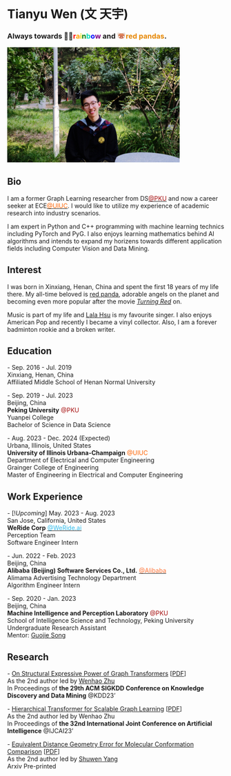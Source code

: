 # Tianyu Wen (文 天宇)

### Always towards 🏳️‍🌈<span style="color:red">r</span><span style="color:orange">a</span><span style="color:#edde09">i</span><span style="color:green">n</span><span style="color:#04d9b9">b</span><span style="color:blue">o</span><span style="color:purple">w</span> and <img src="img/redpanda.png" width=20/><span style="color:#e68702">red pandas</span>.

<img src="img/IMG_2272.jpeg" width=400/>

## Bio
I am a former Graph Learning researcher from DS[<span style="color:#a60f0f">@PKU</span>](https://english.pku.edu.cn/) and now a career seeker at ECE[<span style="color:#ff6200">@UIUC</span>](https://ece.illinois.edu/). I would like to utilize my experience of academic research into industry scenarios.

I am expert in Python and C++ programming with machine learning technics including PyTorch and PyG. I also enjoys learning mathematics behind AI algorithms and intends to expand my horizens towards different application fields including Computer Vision and Data Mining.

## Interest

I was born in Xinxiang, Henan, China and spent the first 18 years of my life there. My all-time beloved is [red panda](https://en.wikipedia.org/wiki/Red_panda), adorable angels on the planet and becoming even more popular after the movie *[Turning Red](https://en.wikipedia.org/wiki/Turning_Red)* on.

Music is part of my life and [Lala Hsu](https://en.wikipedia.org/wiki/Lala_Hsu) is my favourite singer. I also enjoys American Pop and recently I became a vinyl collector.
Also, I am a forever badminton rookie and a broken writer.


## Education
\- Sep. 2016 - Jul. 2019\
Xinxiang, Henan, China\
Affiliated Middle School of Henan Normal University

\- Sep. 2019 - Jul. 2023\
Beijing, China\
**Peking University** <span style="color:#a60f0f">@PKU</span>\
Yuanpei College\
Bachelor of Science in Data Science

\- Aug. 2023 - Dec. 2024 (Expected)\
Urbana, Illinois, United States\
**University of Illinois Urbana-Champaign** <span style="color:#ff6200">@UIUC</span>\
Department of Electrical and Computer Engineering\
Grainger College of Engineering\
Master of Engineering in Electrical and Computer Engineering


## Work Experience
\- [!*Upcoming*] May. 2023 - Aug. 2023\
San Jose, California, United States\
**WeRide Corp** [<span style="color:#31bceb">@WeRide.ai</span>](https://www.weride.ai/)\
Perception Team\
Software Engineer Intern

\- Jun. 2022 - Feb. 2023\
Beijing, China\
**Alibaba (Beijing) Software Services Co., Ltd.** [<span style="color:#ff7438">@Alibaba</span>](https://www.alibabagroup.com/en-US/)\
Alimama Advertising Technology Department\
Algorithm Engineer Intern

\- Sep. 2020 - Jan. 2023\
Beijing, China\
**Machine Intelligence and Perception Laboratory** <span style="color:#a60f0f">@PKU</span>\
School of Intelligence Science and Technology, Peking University\
Undergraduate Research Assistant\
Mentor: [Guojie Song](https://scholar.google.com.hk/citations?user=a832IIMAAAAJ&hl=en)

## Research
\- [On Structural Expressive Power of Graph Transformers](https://dl.acm.org/doi/10.1145/3580305.3599451) [[PDF](https://dl.acm.org/doi/pdf/10.1145/3580305.3599451)]\
As the 2nd author led by [Wenhao Zhu](https://scholar.google.com/citations?hl=en&user=ImQQVygAAAAJ)\
In Proceedings of **the 29th ACM SIGKDD Conference on Knowledge Discovery and Data Mining** @KDD23’

\- [Hierarchical Transformer for Scalable Graph Learning](https://www.ijcai.org/proceedings/2023/523) [[PDF](https://www.ijcai.org/proceedings/2023/0523.pdf)]\
As the 2nd author led by Wenhao Zhu\
In Proceedings of **the 32nd International Joint Conference on Artificial Intelligence** @IJCAI23’

\- [Equivalent Distance Geometry Error for Molecular Conformation Comparison](https://arxiv.org/abs/2201.08714) [[PDF](https://arxiv.org/pdf/2201.08714.pdf)]\
As the 2nd author led by [Shuwen Yang](https://scholar.google.com/citations?hl=en&user=mGpZECcAAAAJ)\
Arxiv Pre-printed